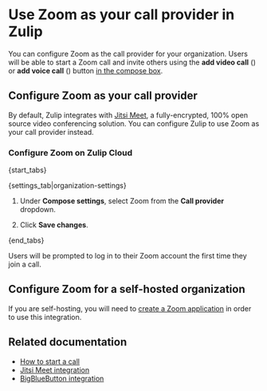 # Use Zoom as your call provider in Zulip

You can configure Zoom as the call provider for your organization. Users will be
able to start a Zoom call and invite others using the **add video call** (<i
class="zulip-icon zulip-icon-video-call"></i>) or **add voice call** (<i
class="zulip-icon zulip-icon-voice-call"></i>) button [in the compose
box](/help/start-a-call).

## Configure Zoom as your call provider

By default, Zulip integrates with
[Jitsi Meet](https://jitsi.org/jitsi-meet/), a fully-encrypted, 100% open
source video conferencing solution. You can configure Zulip to use Zoom as your
call provider instead.

### Configure Zoom on Zulip Cloud

{start_tabs}

{settings_tab|organization-settings}

1. Under **Compose settings**, select Zoom from the **Call provider** dropdown.

1. Click **Save changes**.

{end_tabs}

Users will be prompted to log in to their Zoom account the first time they
join a call.

## Configure Zoom for a self-hosted organization

If you are self-hosting, you will need to [create a Zoom
application](https://zulip.readthedocs.io/en/latest/production/video-calls.html#zoom)
in order to use this integration.

## Related documentation

- [How to start a call](/help/start-a-call)
- [Jitsi Meet integration](/integrations/doc/jitsi)
- [BigBlueButton integration](/integrations/doc/big-blue-button)
